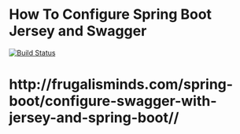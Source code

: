 # How To Configure Spring Boot Jersey and Swagger
[![Build Status](https://travis-ci.org/Sanjay007/Springboot-Jersey-Swagger.svg?branch=master)](https://travis-ci.org/Sanjay007/Springboot-Jersey-Swagger)
<h1>http://frugalisminds.com/spring-boot/configure-swagger-with-jersey-and-spring-boot//</h1>
